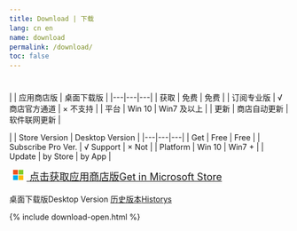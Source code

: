 ```yaml
---
title: Download | 下载
lang: cn en
name: download
permalink: /download/
toc: false
---
```


<h1 data-mlang-text-cn="下载" data-mlang-text-en="Download"></h1>

<cn><markdown>
| | 应用商店版 | 桌面下载版 |
|---|---|---|
| 获取 | 免费 | 免费 |
| 订阅专业版 | √ 商店官方通道 | × 不支持 |
| 平台 | Win 10 | Win7 及以上 |
| 更新 | 商店自动更新 | 软件联网更新 |
</markdown></cn>

<en><markdown>
| | Store Version | Desktop Version |
|---|---|---|
| Get | Free | Free |
| Subscribe Pro Ver. | √ Support | × Not |
| Platform | Win 10 | Win7 + |
| Update | by Store | by App |
</markdown></en>


<p style="font-size: 18px; margin-top: 10px;">
<a href="https://www.microsoft.com/store/apps/9pfn5k6qxt46">
	<img src="/img/ms-logo.png" style="height: 20px; margin: -3px 5px 0 6px;">
	<span><cn>点击获取应用商店版</cn><en>Get in Microsoft Store</en></span>
</a>
</p>

<p>
<cn>桌面下载版</cn><en>Desktop Version</en>
<a href="https://github.com/OneQuick/OneQuick.github.io/tree/master/bin">
<cn>历史版本</cn><en>Historys</en>
</a>
</p>


{% include download-open.html %}